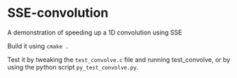 SSE-convolution
===============

A demonstration of speeding up a 1D convolution using SSE

Build it using `cmake .`

Test it by tweaking the `test_convolve.c` file and running test_convolve, or by using the python script `py_test_convolve.py`.
